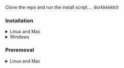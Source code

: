 Clone the repo and run the install script.... dorkkkkkk🤓


### Installation

<details><summary> Linux and Mac </summary>

> Add `no-install` at the end to ignore installing the package if you were rerunning
```sh
git clone https://github.com/dhextras/.dotfiles.git "${XDG_CONFIG_HOME:-$HOME}"/.dotfiles && "${XDG_CONFIG_HOME:-$HOME}"/.dotfiles/install
```
</details>

<details><summary> Windows </summary>

```
Just fuck offf, will yeah.... 🖕
```

</details>


### Preremoval

<details><summary> Linux and Mac </summary>

```sh
"${XDG_CONFIG_HOME:-$HOME}"/.dotfiles/preremoval
```

</details>
